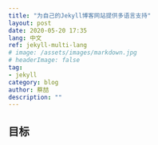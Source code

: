 ```yaml
---
title: "为自己的Jekyll博客网站提供多语言支持"
layout: post
date: 2020-05-20 17:35
lang: 中文
ref: jekyll-multi-lang
# image: /assets/images/markdown.jpg
# headerImage: false
tag:
- jekyll
category: blog
author: 蔡喆
description: ""
---
```


## 目标